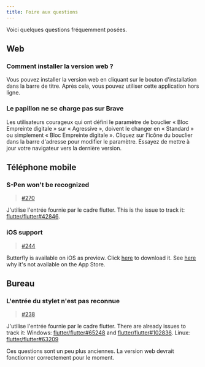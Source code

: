 ```yaml
---
title: Foire aux questions
---
```


Voici quelques questions fréquemment posées.

## Web

### Comment installer la version web ?

Vous pouvez installer la version web en cliquant sur le bouton d'installation dans la barre de titre.
Après cela, vous pouvez utiliser cette application hors ligne.

### Le papillon ne se charge pas sur Brave

Les utilisateurs courageux qui ont défini le paramètre de bouclier « Bloc Empreinte digitale » sur « Agressive », doivent le changer en « Standard » ou simplement « Bloc Empreinte digitale ».
Cliquez sur l'icône du bouclier dans la barre d'adresse pour modifier le paramètre.
Essayez de mettre à jour votre navigateur vers la dernière version.

## Téléphone mobile

### S-Pen won't be recognized

> [#270](https://github.com/LinwoodDev/Butterfly/issues/270)

J'utilise l'entrée fournie par le cadre flutter.
This is the issue to track it: [flutter/flutter#42846](https://github.com/flutter/flutter/issues/42846).

### iOS support

> [#244](https://github.com/LinwoodDev/Butterfly/issues/244)

Butterfly is available on iOS as preview. Click [here](https://butterfly.linwood.dev/downloads/ios) to download it. See [here](https://github.com/LinwoodDev/Butterfly/issues/244#issuecomment-1935460878) why it's not available on the App Store.

## Bureau

### L'entrée du stylet n'est pas reconnue

> [#238](https://github.com/LinwoodDev/Butterfly/issues/238)

J'utilise l'entrée fournie par le cadre flutter.
There are already issues to track it:
Windows: [flutter/flutter#65248](https://github.com/flutter/flutter/issues/65248) and [flutter/flutter#102836](https://github.com/flutter/flutter/issues/102836).
Linux: [flutter/flutter#63209](https://github.com/flutter/flutter/issues/63209)

Ces questions sont un peu plus anciennes. La version web devrait fonctionner correctement pour le moment.
